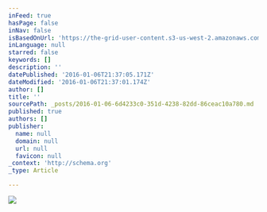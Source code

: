 ```yaml
---
inFeed: true
hasPage: false
inNav: false
isBasedOnUrl: 'https://the-grid-user-content.s3-us-west-2.amazonaws.com/48ab9db5-4e37-44d4-8c4b-5dbfc35fe17e.jpg'
inLanguage: null
starred: false
keywords: []
description: ''
datePublished: '2016-01-06T21:37:05.171Z'
dateModified: '2016-01-06T21:37:01.174Z'
author: []
title: ''
sourcePath: _posts/2016-01-06-6d4233c0-351d-4238-82dd-86ceac10a780.md
published: true
authors: []
publisher:
  name: null
  domain: null
  url: null
  favicon: null
_context: 'http://schema.org'
_type: Article

---
```

![](https://s3-us-west-2.amazonaws.com/the-grid-img/p/c44a096893a7cfa5474cd5489263f294a6c27a17.jpg)